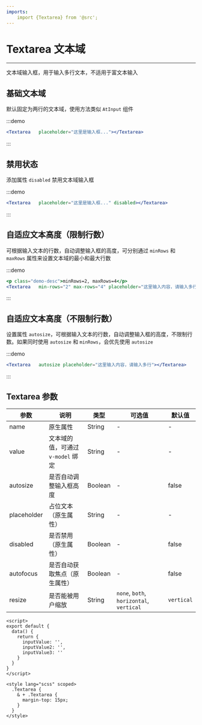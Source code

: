 ```yaml
---
imports:
    import {Textarea} from '@src';
---
```

# Textarea 文本域

----

文本域输入框，用于输入多行文本，不适用于富文本输入

## 基础文本域

默认固定为两行的文本域，使用方法类似 `AtInput` 组件

:::demo
```jsx
<Textarea   placeholder="这里是输入框..."></Textarea>
```
:::

## 禁用状态

添加属性 `disabled` 禁用文本域输入框

:::demo
```jsx
<Textarea   placeholder="这里是输入框..." disabled></Textarea>
```
:::

## 自适应文本高度（限制行数）

可根据输入文本的行数，自动调整输入框的高度，可分别通过 `minRows` 和 `maxRows` 属性来设置文本域的最小和最大行数

:::demo
```jsx
<p class="demo-desc">minRows=2, maxRows=4</p>
<Textarea   min-rows="2" max-rows="4" placeholder="这里输入内容，请输入多行"></Textarea>
```
:::

## 自适应文本高度（不限制行数）

设置属性 `autosize`，可根据输入文本的行数，自动调整输入框的高度，不限制行数。如果同时使用 `autosize` 和 `minRows`，会优先使用 `autosize`

:::demo
```jsx
<Textarea   autosize placeholder="这里输入内容，请输入多行"></Textarea>
```
:::

## Textarea 参数

| 参数      | 说明          | 类型      | 可选值                           | 默认值  |
|---------- |-------------- |---------- |--------------------------------  |-------- |
| name | 原生属性 | String | - | - |
| value | 文本域的值，可通过 `v-model` 绑定 | String | - | - |
| autosize | 是否自动调整输入框高度 | Boolean | - | false |
| placeholder | 占位文本（原生属性） | String | - | - |
| disabled | 是否禁用（原生属性） | Boolean | - | false |
| autofocus | 是否自动获取焦点（原生属性） | Boolean | - | false |
| resize | 是否能被用户缩放 | String | `none`, `both`, `horizontal`, `vertical`  | `vertical` |

```
<script>
export default {
  data() {
    return {
      inputValue: '',
      inputValue2: '',
      inputValue3: ''
    }
  }
}
</script>

<style lang="scss" scoped>
  .Textarea {
    & + .Textarea {
      margin-top: 15px;
    }
  }
</style>
```